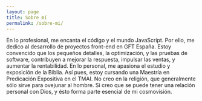 ```yaml
---
layout: page
title: Sobre mí
permalink: /sobre-mi/
---
```


En lo profesional, me encanta el código y el mundo JavaScript. Por ello, me dedico al desarrollo de proyectos front-end en GFT España. Estoy convencido que los pequeños detalles, la optimización, y las pruebas de software, contribuyen a mejorar la respuesta, impulsar las ventas, y aumentar la rentabilidad. En lo personal, me apasiona el estudio y exposición de la Biblia. Así pues, estoy cursando una Maestría en Predicación Expositiva en el TMAI. No creo en la religión, que generalmente sólo sirve para ovejunar al hombre. Si creo que se puede tener una relación personal con Dios, y ésto forma parte esencial de mi cosmovisión.
